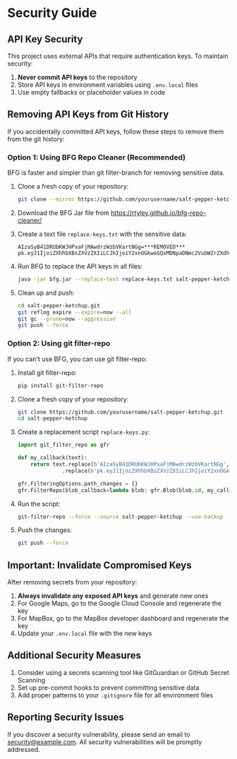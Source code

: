 # Security Guide

## API Key Security

This project uses external APIs that require authentication keys. To maintain security:

1. **Never commit API keys** to the repository
2. Store API keys in environment variables using `.env.local` files
3. Use empty fallbacks or placeholder values in code

## Removing API Keys from Git History

If you accidentally committed API keys, follow these steps to remove them from the git history:

### Option 1: Using BFG Repo Cleaner (Recommended)

BFG is faster and simpler than git filter-branch for removing sensitive data.

1. Clone a fresh copy of your repository:
   ```bash
   git clone --mirror https://github.com/yourusername/salt-pepper-ketchup.git
   ```

2. Download the BFG Jar file from https://rtyley.github.io/bfg-repo-cleaner/

3. Create a text file `replace-keys.txt` with the sensitive data:
   ```
   AIzaSyB41DRUbKWJHPxaFjMAwdrzWzbVKartNGg=***REMOVED***
   pk.eyJ1IjoiZXhhbXBsZXVzZXIiLCJhIjoiY2xnOGkweGQxMDNpaDNmc2VubWZrZXdhbiJ9.qjK1MmN90xJl1QrN3FrMOQ=***REMOVED***
   ```

4. Run BFG to replace the API keys in all files:
   ```bash
   java -jar bfg.jar --replace-text replace-keys.txt salt-pepper-ketchup.git
   ```

5. Clean up and push:
   ```bash
   cd salt-pepper-ketchup.git
   git reflog expire --expire=now --all
   git gc --prune=now --aggressive
   git push --force
   ```

### Option 2: Using git filter-repo

If you can't use BFG, you can use git filter-repo:

1. Install git filter-repo:
   ```bash
   pip install git-filter-repo
   ```

2. Clone a fresh copy of your repository:
   ```bash
   git clone https://github.com/yourusername/salt-pepper-ketchup.git
   cd salt-pepper-ketchup
   ```

3. Create a replacement script `replace-keys.py`:
   ```python
   import git_filter_repo as gfr
   
   def my_callback(text):
       return text.replace(b'AIzaSyB41DRUbKWJHPxaFjMAwdrzWzbVKartNGg', b'***REMOVED***') \
                 .replace(b'pk.eyJ1IjoiZXhhbXBsZXVzZXIiLCJhIjoiY2xnOGkweGQxMDNpaDNmc2VubWZrZXdhbiJ9.qjK1MmN90xJl1QrN3FrMOQ', b'***REMOVED***')
   
   gfr.FilteringOptions.path_changes = {}
   gfr.FilterRepo(blob_callback=lambda blob: gfr.Blob(blob.id, my_callback(blob.data)))
   ```

4. Run the script:
   ```bash
   git-filter-repo --force --source salt-pepper-ketchup --use-backup
   ```

5. Push the changes:
   ```bash
   git push --force
   ```

## Important: Invalidate Compromised Keys

After removing secrets from your repository:

1. **Always invalidate any exposed API keys** and generate new ones
2. For Google Maps, go to the Google Cloud Console and regenerate the key
3. For MapBox, go to the MapBox developer dashboard and regenerate the key
4. Update your `.env.local` file with the new keys

## Additional Security Measures

1. Consider using a secrets scanning tool like GitGuardian or GitHub Secret Scanning
2. Set up pre-commit hooks to prevent committing sensitive data
3. Add proper patterns to your `.gitignore` file for all environment files

## Reporting Security Issues

If you discover a security vulnerability, please send an email to [security@example.com](mailto:security@example.com). All security vulnerabilities will be promptly addressed. 
